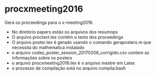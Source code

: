 # procxmeeting2016

Gera os proceedings para o x-meeting2016.

- No diretório papers estão os arquivos dos resumops
- O arquivo proctext.tex contém o texto dos proceedings
- O arquivo poster.tex é gerado usando o comando geraposters.m que necessita do mathematica instalado
- o arquivo codes_poster_session_20170206_corrigido.csv contem as informações sobre os posters
- o arquivo procxmeeting2016.tex é o arquivo mestre em Latex
- o processo de compilação está no arquivo compila.bash
